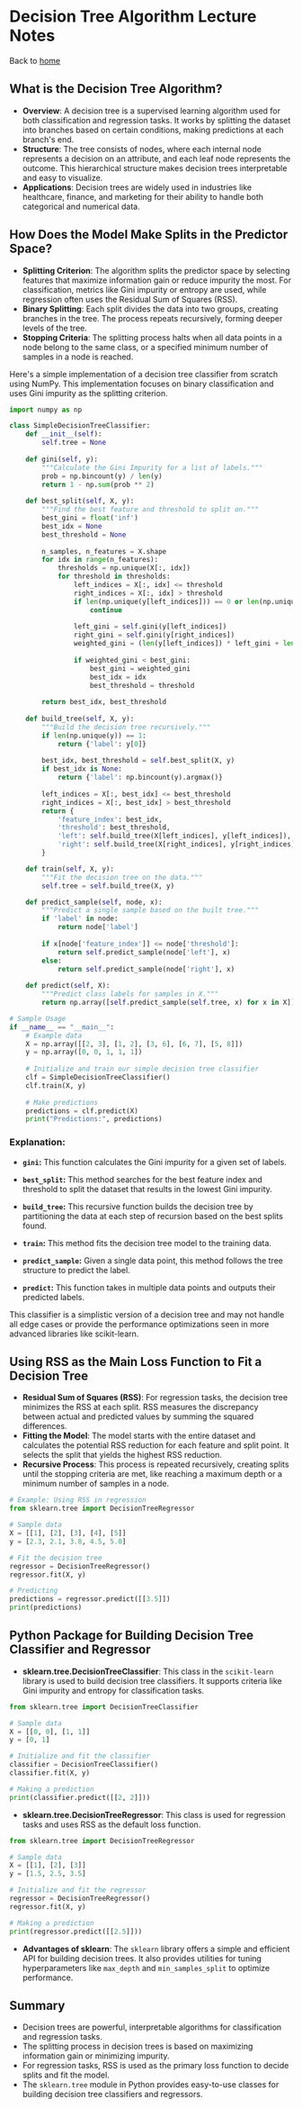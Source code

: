 # Decision Tree Algorithm Lecture Notes

Back to [home](../README.md)

## What is the Decision Tree Algorithm?

- **Overview**: A decision tree is a supervised learning algorithm used for both classification and regression tasks. It works by splitting the dataset into branches based on certain conditions, making predictions at each branch's end.
- **Structure**: The tree consists of nodes, where each internal node represents a decision on an attribute, and each leaf node represents the outcome. This hierarchical structure makes decision trees interpretable and easy to visualize.
- **Applications**: Decision trees are widely used in industries like healthcare, finance, and marketing for their ability to handle both categorical and numerical data.

## How Does the Model Make Splits in the Predictor Space?

- **Splitting Criterion**: The algorithm splits the predictor space by selecting features that maximize information gain or reduce impurity the most. For classification, metrics like Gini impurity or entropy are used, while regression often uses the Residual Sum of Squares (RSS).
- **Binary Splitting**: Each split divides the data into two groups, creating branches in the tree. The process repeats recursively, forming deeper levels of the tree.
- **Stopping Criteria**: The splitting process halts when all data points in a node belong to the same class, or a specified minimum number of samples in a node is reached.

Here's a simple implementation of a decision tree classifier from scratch using NumPy. This implementation focuses on binary classification and uses Gini impurity as the splitting criterion.

```python
import numpy as np

class SimpleDecisionTreeClassifier:
    def __init__(self):
        self.tree = None
    
    def gini(self, y):
        """Calculate the Gini Impurity for a list of labels."""
        prob = np.bincount(y) / len(y)
        return 1 - np.sum(prob ** 2)
    
    def best_split(self, X, y):
        """Find the best feature and threshold to split on."""
        best_gini = float('inf')
        best_idx = None
        best_threshold = None
        
        n_samples, n_features = X.shape
        for idx in range(n_features):
            thresholds = np.unique(X[:, idx])
            for threshold in thresholds:
                left_indices = X[:, idx] <= threshold
                right_indices = X[:, idx] > threshold
                if len(np.unique(y[left_indices])) == 0 or len(np.unique(y[right_indices])) == 0:
                    continue
                    
                left_gini = self.gini(y[left_indices])
                right_gini = self.gini(y[right_indices])
                weighted_gini = (len(y[left_indices]) * left_gini + len(y[right_indices]) * right_gini) / n_samples
                
                if weighted_gini < best_gini:
                    best_gini = weighted_gini
                    best_idx = idx
                    best_threshold = threshold
        
        return best_idx, best_threshold
    
    def build_tree(self, X, y):
        """Build the decision tree recursively."""
        if len(np.unique(y)) == 1:
            return {'label': y[0]}
        
        best_idx, best_threshold = self.best_split(X, y)
        if best_idx is None:
            return {'label': np.bincount(y).argmax()}
        
        left_indices = X[:, best_idx] <= best_threshold
        right_indices = X[:, best_idx] > best_threshold
        return {
            'feature_index': best_idx,
            'threshold': best_threshold,
            'left': self.build_tree(X[left_indices], y[left_indices]),
            'right': self.build_tree(X[right_indices], y[right_indices])
        }

    def train(self, X, y):
        """Fit the decision tree on the data."""
        self.tree = self.build_tree(X, y)

    def predict_sample(self, node, x):
        """Predict a single sample based on the built tree."""
        if 'label' in node:
            return node['label']
        
        if x[node['feature_index']] <= node['threshold']:
            return self.predict_sample(node['left'], x)
        else:
            return self.predict_sample(node['right'], x)
    
    def predict(self, X):
        """Predict class labels for samples in X."""
        return np.array([self.predict_sample(self.tree, x) for x in X])

# Sample Usage
if __name__ == "__main__":
    # Example data
    X = np.array([[2, 3], [1, 2], [3, 6], [6, 7], [5, 8]])
    y = np.array([0, 0, 1, 1, 1])
    
    # Initialize and train our simple decision tree classifier
    clf = SimpleDecisionTreeClassifier()
    clf.train(X, y)
    
    # Make predictions
    predictions = clf.predict(X)
    print("Predictions:", predictions)
```

### Explanation:

- **`gini`:** This function calculates the Gini impurity for a given set of labels.
  
- **`best_split`:** This method searches for the best feature index and threshold to split the dataset that results in the lowest Gini impurity.

- **`build_tree`:** This recursive function builds the decision tree by partitioning the data at each step of recursion based on the best splits found.

- **`train`:** This method fits the decision tree model to the training data.

- **`predict_sample`:** Given a single data point, this method follows the tree structure to predict the label.

- **`predict`:** This function takes in multiple data points and outputs their predicted labels. 

This classifier is a simplistic version of a decision tree and may not handle all edge cases or provide the performance optimizations seen in more advanced libraries like scikit-learn.

## Using RSS as the Main Loss Function to Fit a Decision Tree

- **Residual Sum of Squares (RSS)**: For regression tasks, the decision tree minimizes the RSS at each split. RSS measures the discrepancy between actual and predicted values by summing the squared differences.
- **Fitting the Model**: The model starts with the entire dataset and calculates the potential RSS reduction for each feature and split point. It selects the split that yields the highest RSS reduction.
- **Recursive Process**: This process is repeated recursively, creating splits until the stopping criteria are met, like reaching a maximum depth or a minimum number of samples in a node.

```python
# Example: Using RSS in regression
from sklearn.tree import DecisionTreeRegressor

# Sample data
X = [[1], [2], [3], [4], [5]]
y = [2.3, 2.1, 3.8, 4.5, 5.0]

# Fit the decision tree
regressor = DecisionTreeRegressor()
regressor.fit(X, y)

# Predicting
predictions = regressor.predict([[3.5]])
print(predictions)
```

## Python Package for Building Decision Tree Classifier and Regressor

- **sklearn.tree.DecisionTreeClassifier**: This class in the `scikit-learn` library is used to build decision tree classifiers. It supports criteria like Gini impurity and entropy for classification tasks.

```python
from sklearn.tree import DecisionTreeClassifier

# Sample data
X = [[0, 0], [1, 1]]
y = [0, 1]

# Initialize and fit the classifier
classifier = DecisionTreeClassifier()
classifier.fit(X, y)

# Making a prediction
print(classifier.predict([[2, 2]]))
```

- **sklearn.tree.DecisionTreeRegressor**: This class is used for regression tasks and uses RSS as the default loss function.

```python
from sklearn.tree import DecisionTreeRegressor

# Sample data
X = [[1], [2], [3]]
y = [1.5, 2.5, 3.5]

# Initialize and fit the regressor
regressor = DecisionTreeRegressor()
regressor.fit(X, y)

# Making a prediction
print(regressor.predict([[2.5]]))
```

- **Advantages of sklearn**: The `sklearn` library offers a simple and efficient API for building decision trees. It also provides utilities for tuning hyperparameters like `max_depth` and `min_samples_split` to optimize performance.

## Summary

- Decision trees are powerful, interpretable algorithms for classification and regression tasks.
- The splitting process in decision trees is based on maximizing information gain or minimizing impurity.
- For regression tasks, RSS is used as the primary loss function to decide splits and fit the model.
- The `sklearn.tree` module in Python provides easy-to-use classes for building decision tree classifiers and regressors.

